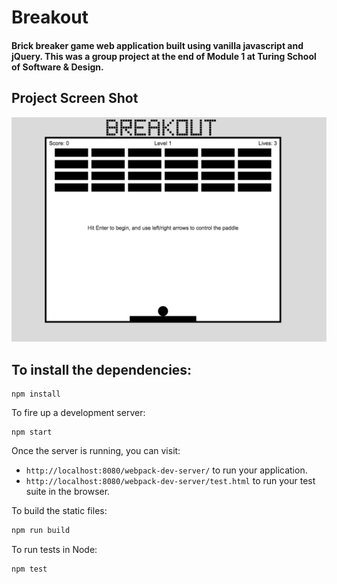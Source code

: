 # Breakout
#### Brick breaker game web application built using vanilla javascript and jQuery.  This was a group project at the end of Module 1 at Turing School of Software & Design.

## Project Screen Shot

![My image](./screenshot.png)

## To install the dependencies:

```
npm install
```

To fire up a development server:

```
npm start
```

Once the server is running, you can visit:

* `http://localhost:8080/webpack-dev-server/` to run your application.
* `http://localhost:8080/webpack-dev-server/test.html` to run your test suite in the browser.

To build the static files:

```js
npm run build
```


To run tests in Node:

```js
npm test
```
